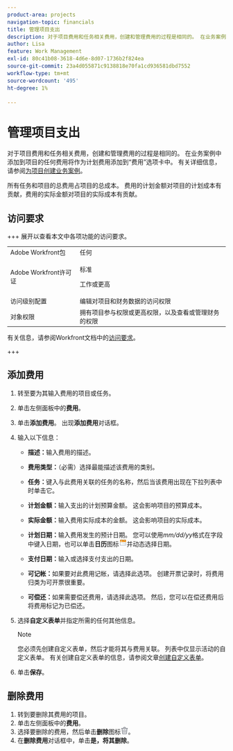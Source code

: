 ```yaml
---
product-area: projects
navigation-topic: financials
title: 管理项目支出
description: 对于项目费用和任务相关费用，创建和管理费用的过程是相同的。 在业务案例中添加到项目的任何费用将作为计划费用添加到“费用”选项卡中。
author: Lisa
feature: Work Management
exl-id: 80c41b08-3618-4d6e-8d07-1736b2f824ea
source-git-commit: 23a4d055871c9138818e70fa1cd936581dbd7552
workflow-type: tm+mt
source-wordcount: '495'
ht-degree: 1%

---
```


# 管理项目支出

<!-- Audited: 6/2025 -->

对于项目费用和任务相关费用，创建和管理费用的过程是相同的。 在业务案例中添加到项目的任何费用将作为计划费用添加到“费用”选项卡中。 有关详细信息，请参阅[为项目创建业务案例](../../../manage-work/projects/define-a-business-case/create-business-case.md)。

所有任务和项目的总费用占项目的总成本。 费用的计划金额对项目的计划成本有贡献，费用的实际金额对项目的实际成本有贡献。

## 访问要求

+++ 展开以查看本文中各项功能的访问要求。

<table style="table-layout:auto"> 
 <col> 
 <col> 
 <tbody> 
  <tr> 
   <td>Adobe Workfront包</td> 
   <td>任何</td> 
  </tr> 
  <tr> 
   <td>Adobe Workfront许可证</td> 
   <td>
   <p>标准</p>
   <p>工作或更高</p></td> 
  </tr> 
  <tr> 
   <td>访问级别配置</td> 
   <td>编辑对项目和财务数据的访问权限</td> 
  </tr> 
  <tr> 
   <td>对象权限</td> 
   <td>拥有项目参与权限或更高权限，以及查看或管理财务的权限</td> 
  </tr> 
 </tbody> 
</table>

有关信息，请参阅Workfront文档中的[访问要求](/help/quicksilver/administration-and-setup/add-users/access-levels-and-object-permissions/access-level-requirements-in-documentation.md)。

+++

## 添加费用

1. 转至要为其输入费用的项目或任务。
1. 单击左侧面板中的&#x200B;**费用**。
1. 单击&#x200B;**添加费用**。 出现&#x200B;**添加费用**&#x200B;对话框。
1. 输入以下信息：

   * **描述：**&#x200B;输入费用的描述。
   * **费用类型：**（必需）选择最能描述该费用的类别。
   * **任务：**&#x200B;键入与此费用关联的任务的名称，然后当该费用出现在下拉列表中时单击它。
   * **计划金额：**&#x200B;输入支出的计划预算金额。 这会影响项目的预算成本。

   * **实际金额：**&#x200B;输入费用实际成本的金额。 这会影响项目的实际成本。

   * **计划日期：**&#x200B;输入费用发生的预计日期。 您可以使用&#x200B;*mm/dd/yy*&#x200B;格式在字段中键入日期，也可以单击&#x200B;**日历**&#x200B;图标![日历图标](assets/calendar-icon.png)并动态选择日期。

   * **支付日期：**&#x200B;输入或选择支付支出的日期。
   * **可记帐：**&#x200B;如果要对此费用记帐，请选择此选项。 创建开票记录时，将费用归类为可开票很重要。
   * **可偿还：**&#x200B;如果需要偿还费用，请选择此选项。 然后，您可以在偿还费用后将费用标记为已偿还。

1. 选择&#x200B;**自定义表单**&#x200B;并指定所需的任何其他信息。

   >[!NOTE]
   >
   >您必须先创建自定义表单，然后才能将其与费用关联。 列表中仅显示活动的自定义表单。 有关创建自定义表单的信息，请参阅文章[创建自定义表单](/help/quicksilver/administration-and-setup/customize-workfront/create-manage-custom-forms/form-designer/design-a-form/design-a-form.md)。

1. 单击&#x200B;**保存**。

## 删除费用

1. 转到要删除其费用的项目。
1. 单击左侧面板中的&#x200B;**费用**。
1. 选择要删除的费用，然后单击&#x200B;**删除**&#x200B;图标![删除](assets/delete.png)。
1. 在&#x200B;**删除费用**&#x200B;对话框中，单击&#x200B;**是，将其删除**。
